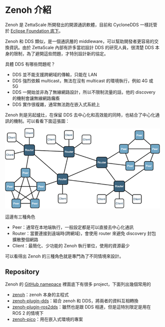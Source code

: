 # Zenoh 介紹

Zenoh 是 ZettaScale 所開發出的開源通訊軟體，目前和 CycloneDDS 一樣託管於 [Eclipse Foundation 底下](https://projects.eclipse.org/projects/iot.zenoh)。

Zenoh 和 DDS 類似，是一個通訊層的 middleware，可以幫助開發者更容易的交換資訊。由於 ZettaScale 內部有許多當初設計 DDS 的研究人員，很清楚 DDS 本身的限制，為了避開這些問題，才特別設計新的協定。

具體 DDS 有哪些問題呢？

* DDS 並不能支援跨網域的傳輸，只能在 LAN
* DDS 強烈依賴 multicast，無法在沒有 multicast 的環境執行，例如 4G 或 5G
* DDS 一開始並非為了無線網路設計，所以不限制流量的話，他的 discovery 的機制會讓無線網路癱瘓
* DDS 實作很複雜，通常無法跑在嵌入式系統上

Zenoh 則是另起爐灶，在保留 DDS 去中心化和高效能的同時，也結合了中心化通訊的機制。可以看看下面這張圖：

![Zenoh topology](images/full_topology.png)

這邊有三種角色

* Peer：通常在本地端執行，一般設定都是可以直接去中心化通訊
* Router：當要連接到遠端時(跨網域)，會使用 router 來避免 discovery 封包擴散整個網路
* Client：最簡化、少功能的 Zenoh 執行單位，使用的資源最少

可以看得出 Zenoh 的三種角色就是專門為了不同情境來設計。

## Repository

Zenoh 的 [GitHub namepace](https://github.com/eclipse-zenoh) 裡面底下有很多 project，下面列出幾個常用的

* [zenoh](https://github.com/eclipse-zenoh/zenoh)：zenoh 本身的主程式
* [zenoh-plugin-dds](https://github.com/eclipse-zenoh/zenoh-plugin-dds)：結合 zenoh 和 DDS，將兩者的資料互相轉換
* [zenoh-plugin-ros2dds](https://github.com/eclipse-zenoh/zenoh-plugin-ros2dds)：雖然也是跟 DDS 相連，但是這特別限定是用在 ROS 2 的情境下
* [zenoh-pico](https://github.com/eclipse-zenoh/zenoh-pico)：用在嵌入式環境的專案
